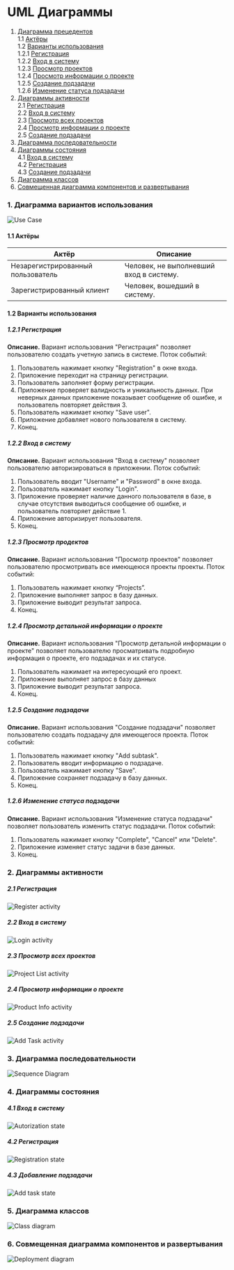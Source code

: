 # UML Диаграммы
1. [Диаграмма прецедентов](#1)<br>
1.1 [Актёры](#1.1)<br>
1.2 [Варианты использования](#1.2)<br>
1.2.1 [Регистрация](#1.2.1)<br>
1.2.2 [Вход в систему](#1.2.2)<br>
1.2.3 [Просмотр проектов](#1.2.3)<br>
1.2.4 [Просмотр информации о проекте](#1.2.4)<br>
1.2.5 [Создание подзадачи](#1.2.5)<br>
1.2.6 [Изменение статуса подзадачи](#1.2.6)<br>
2. [Диаграммы активности](#2)<br>
2.1 [Регистрация](#2.1)<br>
2.2 [Вход в систему](#2.2)<br>
2.3 [Просмотр всех проектов](#2.3)<br>
2.4 [Просмотр информации о проекте](#2.4)<br>
2.5 [Создание подзадачи](#2.5)<br>
3. [Диаграмма последовательности](#3)<br>
4. [Диаграммы состояния](#4)<br>
4.1 [Вход в систему](#4.1)<br>
4.2 [Регистрация](#4.2)<br>
4.3 [Создание подзадачи](#4.3)<br>
5. [Диаграмма классов](#5)<br>
6. [Совмещенная диаграмма компонентов и развертывания](#6)<br>

### 1. Диаграмма вариантов использования<a name="1"></a>

![Use Case](https://github.com/Dmitry720/WebTasker/blob/master/Documents/Diagrams/UseCase/UseCase.png)
#### 1.1 Актёры<a name="1.1"></a>
Актёр | Описание
--- | ---
Незарегистрированный пользователь |Человек, не выполневший вход в систему.
Зарегистрированный клиент|Человек, вошедший в систему.

#### 1.2 Варианты использования<a name="1.2"></a>
##### 1.2.1 Регистрация<a name="1.2.1"></a>
**Описание.** Вариант использования "Регистрация" позволяет пользователю создать учетную запись в системе.
Поток событий:
1. Пользователь нажимает кнопку "Registration" в окне входа.
2. Приложение переходит на страницу регистрации.
3. Пользователь заполняет форму регистрации.
4. Приложение проверяет валидность и уникальность данных. При неверных данных приложение показывает сообщение об ошибке, и пользователь повторяет действия 3.
5. Пользователь нажимает кнопку "Save user".
6. Приложение добавляет нового пользователя в систему.
7. Конец.
##### 1.2.2 Вход в систему<a name="1.2.2"></a>
**Описание.** Вариант использования "Вход в систему" позволяет пользователю авторизироваться в приложении.
Поток событий:
1. Пользователь вводит "Username" и "Password" в окне входа.
2. Пользователь нажимает кнопку "Login". 
3. Приложение проверяет наличие данного пользователя в базе, в случае отсутствия выводиться сообщение об ошибке, и пользователь повторяет действие 1.
4. Приложение авторизирует пользователя.
5. Конец.
##### 1.2.3 Просмотр продектов<a name="1.2.3"></a>
**Описание.** Вариант использования "Просмотр проектов" позволяет пользователю просмотривать все имеющеюся проекты проекты.
Поток событий:
1. Пользователь нажимает кнопку “Projects”.
2. Приложение выполняет запрос в базу данных.
3. Приложение выводит результат запроса.
4. Конец.
##### 1.2.4 Просмотр детальной информации о проекте<a name="1.2.4"></a>
**Описание.** Вариант использования "Просмотр детальной информации о проекте" позволяет пользователю просматривать подробную информация о проекте, его подзадачах и их статусе.
1.	Пользователь нажимает на интересующий его проект.
2.	Приложение выполняет запрос в базу данных
3.	Приложение выводит результат запроса.
4.	Конец.
##### 1.2.5 Создание подзадачи<a name="1.2.5"></a> 
**Описание.** Вариант использования "Создание подзадачи" позволяет пользователю создать подзадачу для имеющегося проекта.
Поток событий:
1.	Пользователь нажимает кнопку "Add subtask".
2.	Пользователь вводит информацию о подзадаче.
3.	Пользователь нажимает кнопку "Save".
4.	Приложение сохраняет подзадачу в базу данных.
5.	Конец.
##### 1.2.6 Изменение статуса подзадачи<a name="1.2.6"></a>
**Описание.** Вариант использования "Изменение статуса подзадачи" позволяет пользователь изменить статус подзадачи.
Поток событий:
1.	Пользователь нажимает кнопку "Complete", "Cancel" или "Delete".
2.	Приложение изменяет статус задачи в базе данных.
3.	Конец.
### 2. Диаграммы активности<a name="2"></a>
##### 2.1 Регистрация<a name="2.1"></a> 

![Register activity](https://github.com/Dmitry720/WebTasker/blob/master/Documents/Diagrams/Activity/Registration.PNG)
##### 2.2 Вход в систему<a name="2.2"></a> 

![Login activity](https://github.com/Dmitry720/WebTasker/blob/master/Documents/Diagrams/Activity/Login.PNG)
##### 2.3 Просмотр всех проектов<a name="2.3"></a> 

![Project List activity](https://github.com/Dmitry720/WebTasker/blob/master/Documents/Diagrams/Activity/ProjectsList.PNG)
##### 2.4 Просмотр информации о проекте<a name="2.4"></a>

![Product Info activity](https://github.com/Dmitry720/WebTasker/blob/master/Documents/Diagrams/Activity/ProjectInfo.PNG)
##### 2.5 Создание подзадачи<a name="2.5"></a>

![Add Task activity](https://github.com/Dmitry720/WebTasker/blob/master/Documents/Diagrams/Activity/AddTask.PNG)
### 3. Диаграмма последовательности<a name="3"></a>

![Sequence Diagram](https://github.com/Dmitry720/WebTasker/blob/master/Documents/Diagrams/Sequece/Sequece.PNG)

### 4. Диаграммы состояния<a name="4"></a>
##### 4.1 Вход в систему<a name="4.1"></a>

![Autorization state](https://github.com/Dmitry720/WebTasker/blob/master/Documents/Diagrams/State/Login.PNG)
##### 4.2 Регистрация<a name="4.2"></a>

![Registration state](https://github.com/Dmitry720/WebTasker/blob/master/Documents/Diagrams/State/Registration.PNG)
##### 4.3 Добавление подзадачи<a name="4.3"></a>

![Add task state](https://github.com/Dmitry720/WebTasker/blob/master/Documents/Diagrams/State/AddTask.PNG)
### 5. Диаграмма классов<a name="5"></a>

![Class diagram](https://github.com/Dmitry720/WebTasker/blob/master/Documents/Diagrams/Class/Class.PNG)

### 6. Совмещенная диаграмма компонентов и развертывания <a name="6"></a>
![Deployment diagram](https://github.com/Dmitry720/WebTasker/blob/master/Documents/Diagrams/Component%26Deployment/Component%26Deployment.PNG)
